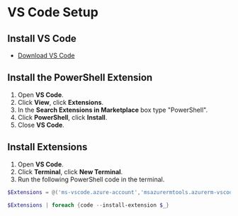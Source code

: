 # VS Code Setup

## Install VS Code

- [Download VS Code](https://code.visualstudio.com/)

## Install the PowerShell Extension

1. Open **VS Code**.
2. Click **View**, click **Extensions**.
3. In the **Search Extensions in Marketplace** box type "PowerShell".
4. Click **PowerShell**, click **Install**.
5. Close **VS Code**.

## Install Extensions

1. Open **VS Code**.
2. Click **Terminal**, click **New Terminal**.
3. Run the following PowerShell code in the terminal.

```PowerShell
$Extensions = @('ms-vscode.azure-account','msazurermtools.azurerm-vscode-tools','coenraads.bracket-pair-colorizer','eamodio.gitlens','davidanson.vscode-markdownlint','ed-elliott.azure-arm-template-helper')

$Extensions | foreach {code --install-extension $_}
```
  
